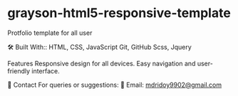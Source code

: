 # grayson-html5-responsive-template

Protfolio template for all user

🛠️ Built With::
HTML, CSS, JavaScript
Git, GitHub
Scss, Jquery

Features
Responsive design for all devices.
Easy navigation and user-friendly interface.

📧 Contact For queries or suggestions: 📧 Email: mdridoy9902@gmail.com
